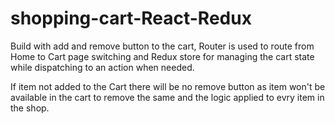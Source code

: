 # shopping-cart-React-Redux

Build with add and remove button to the cart, Router is used to route from Home to Cart page switching and Redux store for managing the cart state while dispatching to an action when needed.

If item not added to the Cart there will be no remove button as item won't be available in the cart to remove the same and the logic applied to evry item in the shop.
